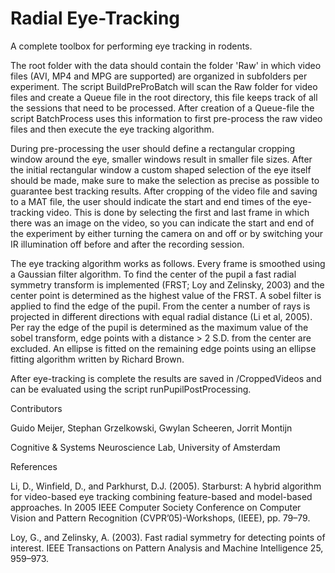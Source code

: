 # Radial Eye-Tracking
A complete toolbox for performing eye tracking in rodents. 

The root folder with the data should contain the folder 'Raw' in which video files (AVI, MP4 and MPG are supported) are organized in subfolders per experiment. The script BuildPreProBatch will scan the Raw folder for video files and create a Queue file in the root directory, this file keeps track of all the sessions that need to be processed. After creation of a Queue-file the script BatchProcess uses this information to first pre-process the raw video files and then execute the eye tracking algorithm. 

During pre-processing the user should define a rectangular cropping window around the eye, smaller windows result in smaller file sizes. After the initial rectangular window a custom shaped selection of the eye itself should be made, make sure to make the selection as precise as possible to guarantee best tracking results. After cropping of the video file and saving to a MAT file, the user should indicate the start and end times of the eye-tracking video. This is done by selecting the first and last frame in which there was an image on the video, so you can indicate the start and end of the experiment by either turning the camera on and off or by switching your IR illumination off before and after the recording session.

The eye tracking algorithm works as follows. Every frame is smoothed using a Gaussian filter algorithm. To find the center of the pupil a fast radial symmetry transform is implemented (FRST; Loy and Zelinsky, 2003) and the center point is determined as the highest value of the FRST. A sobel filter is applied to find the edge of the pupil. From the center a number of rays is projected in different directions with equal radial distance (Li et al, 2005). Per ray the edge of the pupil is determined as the maximum value of the sobel transform, edge points with a distance > 2 S.D. from the center are excluded. An ellipse is fitted on the remaining edge points using an ellipse fitting algorithm written by Richard Brown.

After eye-tracking is complete the results are saved in /CroppedVideos and can be evaluated using the script runPupilPostProcessing.

Contributors

Guido Meijer, Stephan Grzelkowski, Gwylan Scheeren, Jorrit Montijn

Cognitive & Systems Neuroscience Lab, University of Amsterdam

References

Li, D., Winfield, D., and Parkhurst, D.J. (2005). Starburst: A hybrid algorithm for video-based eye tracking combining feature-based and model-based approaches. In 2005 IEEE Computer Society Conference on Computer Vision and Pattern Recognition (CVPR’05)-Workshops, (IEEE), pp. 79–79.

Loy, G., and Zelinsky, A. (2003). Fast radial symmetry for detecting points of interest. IEEE Transactions on Pattern Analysis and Machine Intelligence 25, 959–973.


